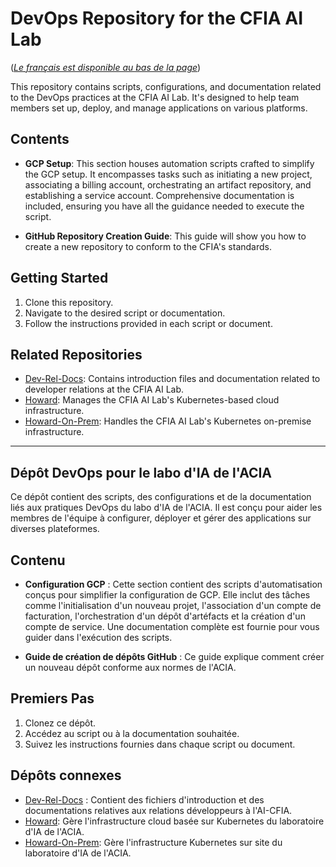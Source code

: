 # DevOps Repository for the CFIA AI Lab

([*Le français est disponible au bas de la
page*](#dépôt-devops-pour-le-labo-dia-de-lacia))

This repository contains scripts, configurations, and documentation related to
the DevOps practices at the CFIA AI Lab. It's designed to help team members set
up, deploy, and manage applications on various platforms.

## Contents

- **GCP Setup**: This section houses automation scripts crafted to simplify the
  GCP setup. It encompasses tasks such as initiating a new project, associating
  a billing account, orchestrating an artifact repository, and establishing a
  service account. Comprehensive documentation is included, ensuring you have
  all the guidance needed to execute the script.

- **GitHub Repository Creation Guide**: This guide will show you how to create a
  new repository to conform to the CFIA's standards.

## Getting Started

1. Clone this repository.
2. Navigate to the desired script or documentation.
3. Follow the instructions provided in each script or document.

## Related Repositories

- [Dev-Rel-Docs](https://github.com/ai-cfia/dev-rel-docs): Contains introduction
  files and documentation related to developer relations at the CFIA AI Lab.
- [Howard](https://github.com/ai-cfia/howard): Manages the CFIA AI Lab's
  Kubernetes-based cloud infrastructure.
- [Howard-On-Prem](https://github.com/ai-cfia/howard-on-prem): Handles the CFIA
  AI Lab's Kubernetes on-premise infrastructure.

---

## Dépôt DevOps pour le labo d'IA de l'ACIA

Ce dépôt contient des scripts, des configurations et de la documentation liés
aux pratiques DevOps du labo d'IA de l'ACIA. Il est conçu pour aider les membres
de l'équipe à configurer, déployer et gérer des applications sur diverses
plateformes.

## Contenu

- **Configuration GCP** : Cette section contient des scripts d'automatisation
  conçus pour simplifier la configuration de GCP. Elle inclut des tâches comme
  l'initialisation d'un nouveau projet, l'association d'un compte de
  facturation, l'orchestration d'un dépôt d'artéfacts et la création d'un compte
  de service. Une documentation complète est fournie pour vous guider dans
  l'exécution des scripts.

- **Guide de création de dépôts GitHub** : Ce guide explique comment créer un
  nouveau dépôt conforme aux normes de l'ACIA.

## Premiers Pas

1. Clonez ce dépôt.
2. Accédez au script ou à la documentation souhaitée.
3. Suivez les instructions fournies dans chaque script ou document.

## Dépôts connexes

- [Dev-Rel-Docs](https://github.com/ai-cfia/dev-rel-docs) : Contient des
  fichiers d'introduction et des documentations relatives aux relations
  développeurs à l'AI-CFIA.
- [Howard](https://github.com/ai-cfia/howard): Gère l'infrastructure cloud basée
  sur Kubernetes du laboratoire d'IA de l'ACIA.
- [Howard-On-Prem](https://github.com/ai-cfia/howard-on-prem): Gère
  l'infrastructure Kubernetes sur site du laboratoire d'IA de l'ACIA.
